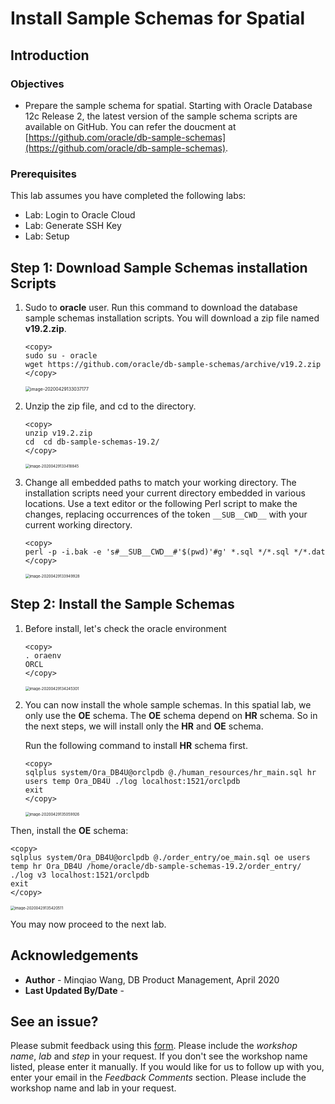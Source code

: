 # Install Sample Schemas for Spatial

## Introduction

### Objectives

-   Prepare the sample schema for spatial. Starting with Oracle Database 12c Release 2, the latest version of the sample schema scripts are available on GitHub. You can refer the doucment at [https://github.com/oracle/db-sample-schemas](https://github.com/oracle/db-sample-schemas).

### Prerequisites

This lab assumes you have completed the following labs:
* Lab: Login to Oracle Cloud
* Lab: Generate SSH Key
* Lab: Setup


## **Step 1:** Download Sample Schemas installation Scripts
1.  Sudo to **oracle** user. Run this command to download the database sample schemas installation scripts. You will download a zip file named **v19.2.zip**.
    ````
    <copy>
    sudo su - oracle
    wget https://github.com/oracle/db-sample-schemas/archive/v19.2.zip
    </copy>
    ````
    <img src="images/image-20200429133037177.png" alt="image-20200429133037177" style="zoom:50%;" />
    
    

2.  Unzip the zip file, and cd to the directory.

    ````
    <copy>
    unzip v19.2.zip
    cd  cd db-sample-schemas-19.2/
    </copy>
    ````
    <img src="images/image-20200429133418845.png" alt="image-20200429133418845" style="zoom:42%;" />

3.  Change all embedded paths to match your working directory. The installation scripts need your current directory embedded in various locations. Use a text editor or the following Perl script to make the changes, replacing occurrences of the token `__SUB__CWD__` with your current working directory.

    ```
    <copy>
    perl -p -i.bak -e 's#__SUB__CWD__#'$(pwd)'#g' *.sql */*.sql */*.dat 
    </copy>
    ```

    <img src="images/image-20200429133949928.png" alt="image-20200429133949928" style="zoom:42%;" />

    
## **Step 2:** Install the Sample Schemas

1. Before install, let's check the oracle environment

    ````
    <copy>
    . oraenv
    ORCL
    </copy>
    ````

    <img src="images/image-20200429134245301.png" alt="image-20200429134245301" style="zoom:42%;" />

2. You can now install the whole sample schemas. In this spatial lab, we only use the **OE** schema. The **OE** schema depend on **HR** schema. So in the next steps, we will install only the **HR** and **OE** schema.

    Run the following command to install **HR** schema first.

    ````
    <copy>
    sqlplus system/Ora_DB4U@orclpdb @./human_resources/hr_main.sql hr users temp Ora_DB4U ./log localhost:1521/orclpdb
    exit
    </copy>
    ````
     <img src="images/image-20200429135059926.png" alt="image-20200429135059926" style="zoom:42%;" />


Then, install the **OE** schema:

```
<copy>
sqlplus system/Ora_DB4U@orclpdb @./order_entry/oe_main.sql oe users temp hr Ora_DB4U /home/oracle/db-sample-schemas-19.2/order_entry/ ./log v3 localhost:1521/orclpdb
exit
</copy>
```

  <img src="images/image-20200429135420511.png" alt="image-20200429135420511" style="zoom:42%;" />



You may now proceed to the next lab.

## Acknowledgements

- **Author** - Minqiao Wang, DB Product Management, April 2020
- **Last Updated By/Date** - 

## See an issue?
Please submit feedback using this [form](https://apexapps.oracle.com/pls/apex/f?p=133:1:::::P1_FEEDBACK:1). Please include the *workshop name*, *lab* and *step* in your request.  If you don't see the workshop name listed, please enter it manually. If you would like for us to follow up with you, enter your email in the *Feedback Comments* section.    Please include the workshop name and lab in your request. 